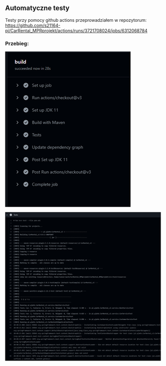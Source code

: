 ## Automatyczne testy 

Testy przy pomocy github actions przeprowadziałem w repozytorum:
https://github.com/s21164-pj/CarRental_MPRprojekt/actions/runs/3721708024/jobs/6312068784

### Przebieg:
![img.png](img.png)

![img_1.png](img_1.png)